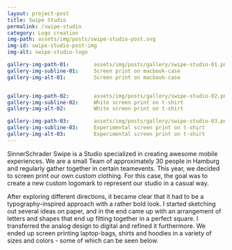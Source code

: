 ```yaml
---
layout: project-post
title: Swipe Studio
permalink: /swipe-studio
category: Logo creation
img-path: assets/img/posts/swipe-studio-post.svg
img-id: swipe-studio-post-img
img-alt: swipe-studio-logo

gallery-img-path-01:        assets/img/posts/gallery/swipe-studio-01.png
gallery-img-subline-01:     Screen print on macbook-case
gallery-img-alt-01:         Screen print on macbook-case


gallery-img-path-02:        assets/img/posts/gallery/swipe-studio-02.png
gallery-img-subline-02:     White screen print on t-shirt
gallery-img-alt-02:         White screen print on t-shirt

gallery-img-path-03:        assets/img/posts/gallery/swipe-studio-03.png
gallery-img-subline-03:     Experimental screen print on t-shirt
gallery-img-alt-03:         Experimental screen print on t-shirt
---
```


SinnerSchrader Swipe is a Studio specialized in creating awesome mobile experiences. We are a small Team of approximately 30 people in Hamburg and regularly gather together in certain teamevents. This year, we decided to screen print our own custom clothing. For this case, the goal was to create a new custom logomark to represent our studio in a casual way.

After exploring different directions, it became clear that it had to be a typography-inspired approach with a rather bold look. I started sketching out several ideas on paper, and in the end came up with an arrangement of letters and shapes that end up fitting together in a perfect square. I transferred the analog design to digital and refined it furthermore. We ended up screen printing laptop-bags, shirts and hoodies in a variety of sizes and colors - some of which can be seen below.
